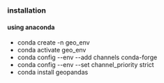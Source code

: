 ### installation

#### using anaconda
- conda create -n geo_env
- conda activate geo_env
- conda config  --env --add channels conda-forge
- conda config --env --set channel_priority strict
- conda install geopandas
